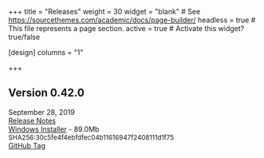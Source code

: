 +++
title = "Releases"
weight = 30
widget = "blank"  # See https://sourcethemes.com/academic/docs/page-builder/
headless = true  # This file represents a page section.
active = true  # Activate this widget? true/false

[design]
columns = "1"

+++

<a name="releases"></a>

## Version 0.42.0
September 28, 2019<br>
[Release Notes](docs/releases/ver_0_42_0/)<br>
[Windows Installer](setup/BeefSetup_0_42_0.exe) - 89.0Mb 
<font size=-1>SHA256:30c5fe4f4ebfdfec04b11616947f2408111d1f75</font><br>
[GitHub Tag](http://www.github.com/BeefyTech/Beef)
